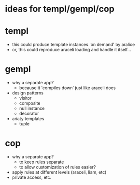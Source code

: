 # ideas for templ/gempl/cop

# templ
- this could produce template instances 'on demand' by aralice
- or, this could reproduce araceli loading and handle it itself...

# gempl
- why a separate app?
  - because it 'compiles down' just like araceli does
- design patterns
  - visitor
  - composite
  - null instance
  - decorator
- ariaty templates
  - tuple

# cop
- why a separate app?
  - to keep rules separate
  - to allow customization of rules easier?
- apply rules at different levels (araceli, liam, etc)
- private access, etc.
